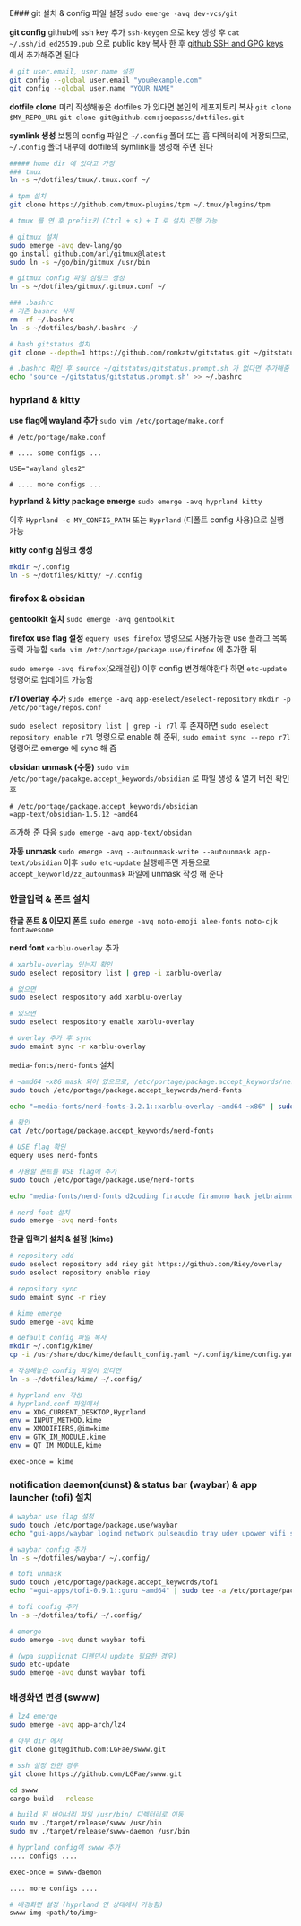 E### git 설치 & config 파일 설정
`sudo emerge -avq dev-vcs/git`

**git config**
github에 ssh key 추가
`ssh-keygen` 으로 key 생성 후 `cat ~/.ssh/id_ed25519.pub` 으로 public key 복사 한 후 [github SSH and GPG keys](https://github.com/settings/keys) 에서 추가해주면 된다

``` bash
# git user.email, user.name 설정
git config --global user.email "you@example.com"
git config --global user.name "YOUR NAME"
```

**dotfile clone**
미리 작성해놓은 dotfiles 가 있다면 본인의 레포지토리 복사
`git clone $MY_REPO_URL`
`git clone git@github.com:joepasss/dotfiles.git`

**symlink 생성**
보통의 config 파일은 `~/.config` 폴더 또는 홈 디렉터리에 저장되므로, `~/.config` 폴더 내부에 dotfile의 symlink를 생성해 주면 된다

```bash
##### home dir 에 있다고 가정
### tmux
ln -s ~/dotfiles/tmux/.tmux.conf ~/

# tpm 설치
git clone https://github.com/tmux-plugins/tpm ~/.tmux/plugins/tpm

# tmux 를 연 후 prefix키 (Ctrl + s) + I 로 설치 진행 가능

# gitmux 설치
sudo emerge -avq dev-lang/go
go install github.com/arl/gitmux@latest
sudo ln -s ~/go/bin/gitmux /usr/bin

# gitmux config 파일 심링크 생성
ln -s ~/dotfiles/gitmux/.gitmux.conf ~/

### .bashrc
# 기존 bashrc 삭제
rm -rf ~/.bashrc
ln -s ~/dotfiles/bash/.bashrc ~/

# bash gitstatus 설치
git clone --depth=1 https://github.com/romkatv/gitstatus.git ~/gitstatus

# .bashrc 확인 후 source ~/gitstatus/gitstatus.prompt.sh 가 없다면 추가해줌
echo 'source ~/gitstatus/gitstatus.prompt.sh' >> ~/.bashrc

```
### hyprland & kitty
**use flag에 wayland 추가**
`sudo vim /etc/portage/make.conf`
```
# /etc/portage/make.conf

# .... some configs ...

USE="wayland gles2"

# .... more configs ...
```


**hyprland & kitty package emerge**
`sudo emerge -avq hyprland kitty`

이후 `Hyprland -c MY_CONFIG_PATH` 또는 `Hyprland` (디폴트 config 사용)으로 실행 가능

**kitty config 심링크 생성**
```bash
mkdir ~/.config
ln -s ~/dotfiles/kitty/ ~/.config
```

### firefox & obsidan
**gentoolkit 설치**
`sudo emerge -avq gentoolkit`

**firefox use flag 설정**
`equery uses firefox` 명령으로 사용가능한 use 플래그 목록 출력 가능함
`sudo vim /etc/portage/package.use/firefox` 에 추가한 뒤

`sudo emerge -avq firefox`(오래걸림)
이후 config 변경해야한다 하면 `etc-update` 명령어로 업데이트 가능함

**r7l overlay 추가**
`sudo emerge -avq app-eselect/eselect-repository`
`mkdir -p /etc/portage/repos.conf`

`sudo eselect repository list | grep -i r7l` 후 존재하면
`sudo eselect repository enable r7l` 명령으로 enable 해 준뒤,
`sudo emaint sync --repo r7l` 명령어로 emerge 에 sync 해 줌

**obsidan unmask (수동)**
`sudo vim /etc/portage/pacakge.accept_keywords/obsidian` 로 파일 생성 & 열기
버전 확인 후
```
# /etc/portage/package.accept_keywords/obsidian
=app-text/obsidian-1.5.12 ~amd64
```

추가해 준 다음 `sudo emerge -avq app-text/obsidan`

**자동 unmask**
`sudo emerge -avq --autounmask-write --autounmask app-text/obsidian` 이후 `sudo etc-update` 실행해주면 자동으로 `accept_keyworld/zz_autounmask` 파일에 unmask 작성 해 준다

### 한글입력 & 폰트 설치
**한글 폰트 & 이모지 폰트**
 `sudo emerge -avq noto-emoji alee-fonts noto-cjk fontawesome`

**nerd font**
`xarblu-overlay` 추가
```bash
# xarblu-overlay 있는지 확인
sudo eselect repository list | grep -i xarblu-overlay

# 없으면
sudo eselect respository add xarblu-overlay

# 있으면
sudo eselect respository enable xarblu-overlay

# overlay 추가 후 sync
sudo emaint sync -r xarblu-overlay
```

`media-fonts/nerd-fonts` 설치
```bash
# ~amd64 ~x86 mask 되어 있으므로, /etc/portage/package.accept_keywords/nerd-fonts 생성 후, unmask
sudo touch /etc/portage/package.accept_keywords/nerd-fonts

echo "=media-fonts/nerd-fonts-3.2.1::xarblu-overlay ~amd64 ~x86" | sudo tee -a /etc/portage/package.accept_keywords/nerd-fonts > /dev/null

# 확인
cat /etc/portage/package.accept_keywords/nerd-fonts

# USE flag 확인
equery uses nerd-fonts

# 사용할 폰트를 USE flag에 추가
sudo touch /etc/portage/package.use/nerd-fonts

echo "media-fonts/nerd-fonts d2coding firacode firamono hack jetbrainmono X" | sudo tee -a /etc/portage/package.use/nerd-fonts > /dev/null

# nerd-font 설치
sudo emerge -avq nerd-fonts
```

**한글 입력기 설치 & 설정 (kime)**
``` bash
# repository add
sudo eselect repository add riey git https://github.com/Riey/overlay
sudo eselect repository enable riey

# repository sync
sudo emaint sync -r riey

# kime emerge
sudo emerge -avq kime

# default config 파일 복사
mkdir ~/.config/kime/
cp -i /usr/share/doc/kime/default_config.yaml ~/.config/kime/config.yaml

# 작성해놓은 config 파일이 있다면
ln -s ~/dotfiles/kime/ ~/.config/

# hyprland env 작성
# hyprland.conf 파일에서
env = XDG_CURRENT_DESKTOP,Hyprland
env = INPUT_METHOD,kime
env = XMODIFIERS,@im=kime
env = GTK_IM_MODULE,kime
env = QT_IM_MODULE,kime

exec-once = kime
```

### notification daemon(dunst) & status bar (waybar) & app launcher (tofi) 설치

``` bash
# waybar use flag 설정
sudo touch /etc/portage/package.use/waybar
echo "gui-apps/waybar logind network pulseaudio tray udev upower wifi sndio experimental libinput popups" | sudo tee -a /etc/portage/package.use/waybar > /dev/null

# waybar config 추가
ln -s ~/dotfiles/waybar/ ~/.config/

# tofi unmask
sudo touch /etc/portage/package.accept_keywords/tofi
echo "=gui-apps/tofi-0.9.1::guru ~amd64" | sudo tee -a /etc/portage/package.accept_keywords/tofi > /dev/null

# tofi config 추가
ln -s ~/dotfiles/tofi/ ~/.config/

# emerge
sudo emerge -avq dunst waybar tofi

# (wpa supplicnat 디펜던시 update 필요한 경우)
sudo etc-update
sudo emerge -avq dunst waybar tofi
```

###  배경화면 변경 (swww)

``` bash
# lz4 emerge
sudo emerge -avq app-arch/lz4

# 아무 dir 에서
git clone git@github.com:LGFae/swww.git

# ssh 설정 안한 경우
git clone https://github.com/LGFae/swww.git

cd swww
cargo build --release

# build 된 바이너리 파일 /usr/bin/ 디렉터리로 이동
sudo mv ./target/release/swww /usr/bin
sudo mv ./target/release/swww-daemon /usr/bin

# hyprland config에 swww 추가
.... configs ....

exec-once = swww-daemon

.... more configs ....

# 배경화면 설정 (hyprland 연 상태에서 가능함)
swww img <path/to/img>
```